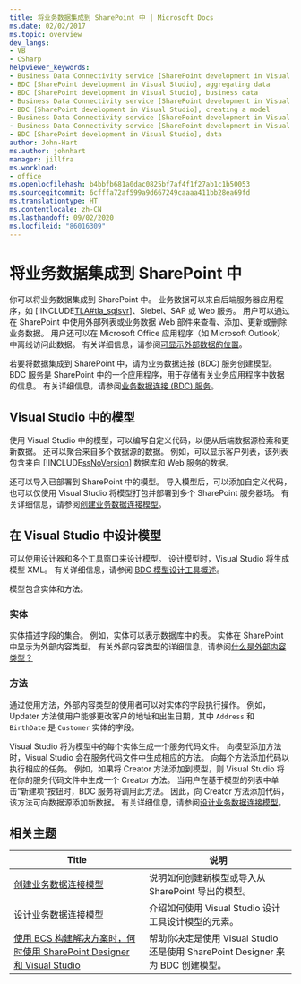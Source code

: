 ```yaml
---
title: 将业务数据集成到 SharePoint 中 | Microsoft Docs
ms.date: 02/02/2017
ms.topic: overview
dev_langs:
- VB
- CSharp
helpviewer_keywords:
- Business Data Connectivity service [SharePoint development in Visual Studio], business data
- BDC [SharePoint development in Visual Studio], aggregating data
- BDC [SharePoint development in Visual Studio], business data
- Business Data Connectivity service [SharePoint development in Visual Studio], aggregating data
- BDC [SharePoint development in Visual Studio], creating a model
- Business Data Connectivity service [SharePoint development in Visual Studio], creating a model
- Business Data Connectivity service [SharePoint development in Visual Studio], data
- BDC [SharePoint development in Visual Studio], data
author: John-Hart
ms.author: johnhart
manager: jillfra
ms.workload:
- office
ms.openlocfilehash: b4bbfb681a0dac0825bf7af4f1f27ab1c1b50053
ms.sourcegitcommit: 6cfffa72af599a9d667249caaaa411bb28ea69fd
ms.translationtype: HT
ms.contentlocale: zh-CN
ms.lasthandoff: 09/02/2020
ms.locfileid: "86016309"
---
```

# <a name="integrate-business-data-into-sharepoint"></a>将业务数据集成到 SharePoint 中
  你可以将业务数据集成到 SharePoint 中。 业务数据可以来自后端服务器应用程序，如 [!INCLUDE[TLA#tla_sqlsvr](../sharepoint/includes/tlasharptla-sqlsvr-md.md)]、Siebel、SAP 或 Web 服务。 用户可以通过在 SharePoint 中使用外部列表或业务数据 Web 部件来查看、添加、更新或删除业务数据。  用户还可以在 Microsoft Office 应用程序（如 Microsoft Outlook）中离线访问此数据。 有关详细信息，请参阅[可显示外部数据的位置](/previous-versions/office/developer/sharepoint-2010/ee558737(v=office.14))。

 若要将数据集成到 SharePoint 中，请为业务数据连接 (BDC) 服务创建模型。 BDC 服务是 SharePoint 中的一个应用程序，用于存储有关业务应用程序中数据的信息。 有关详细信息，请参阅[业务数据连接 (BDC) 服务](/previous-versions/office/developer/sharepoint-2010/ee556407(v=office.14))。

## <a name="models-in-visual-studio"></a>Visual Studio 中的模型
 使用 Visual Studio 中的模型，可以编写自定义代码，以便从后端数据源检索和更新数据。 还可以聚合来自多个数据源的数据。 例如，可以显示客户列表，该列表包含来自 [!INCLUDE[ssNoVersion](../sharepoint/includes/ssnoversion-md.md)] 数据库和 Web 服务的数据。

 还可以导入已部署到 SharePoint 中的模型。 导入模型后，可以添加自定义代码，也可以仅使用 Visual Studio 将模型打包并部署到多个 SharePoint 服务器场。 有关详细信息，请参阅[创建业务数据连接模型](../sharepoint/creating-a-business-data-connectivity-model.md)。

## <a name="design-a-model-in-visual-studio"></a>在 Visual Studio 中设计模型
 可以使用设计器和多个工具窗口来设计模型。 设计模型时，Visual Studio 将生成模型 XML。 有关详细信息，请参阅 [BDC 模型设计工具概述](../sharepoint/bdc-model-design-tools-overview.md)。

 模型包含实体和方法。

### <a name="entities"></a>实体
 实体描述字段的集合。 例如，实体可以表示数据库中的表。 实体在 SharePoint 中显示为外部内容类型。 有关外部内容类型的详细信息，请参阅[什么是外部内容类型？](/previous-versions/office/developer/sharepoint-2010/ee556391(v=office.14))

### <a name="methods"></a>方法
 通过使用方法，外部内容类型的使用者可以对实体的字段执行操作。 例如，Updater 方法使用户能够更改客户的地址和出生日期，其中 `Address` 和 `BirthDate` 是 `Customer` 实体的字段。

 Visual Studio 将为模型中的每个实体生成一个服务代码文件。 向模型添加方法时，Visual Studio 会在服务代码文件中生成相应的方法。 向每个方法添加代码以执行相应的任务。 例如，如果将 Creator 方法添加到模型，则 Visual Studio 将在你的服务代码文件中生成一个 Creator 方法。 当用户在基于模型的列表中单击“新建项”按钮时，BDC 服务将调用此方法。 因此，向 Creator 方法添加代码，该方法可向数据源添加新数据。 有关详细信息，请参阅[设计业务数据连接模型](../sharepoint/designing-a-business-data-connectivity-model.md)。

## <a name="related-topics"></a>相关主题

|Title|说明|
|-----------|-----------------|
|[创建业务数据连接模型](../sharepoint/creating-a-business-data-connectivity-model.md)|说明如何创建新模型或导入从 SharePoint 导出的模型。|
|[设计业务数据连接模型](../sharepoint/designing-a-business-data-connectivity-model.md)|介绍如何使用 Visual Studio 设计工具设计模型的元素。|
|[使用 BCS 构建解决方案时，何时使用 SharePoint Designer 和 Visual Studio](/previous-versions/office/developer/sharepoint-2010/ee558875(v=office.14))|帮助你决定是使用 Visual Studio 还是使用 SharePoint Designer 来为 BDC 创建模型。|
